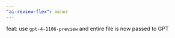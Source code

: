 ```yaml
---
"ai-review-flex": minor
---
```


feat: use `gpt-4-1106-preview` and entire file is now passed to GPT
